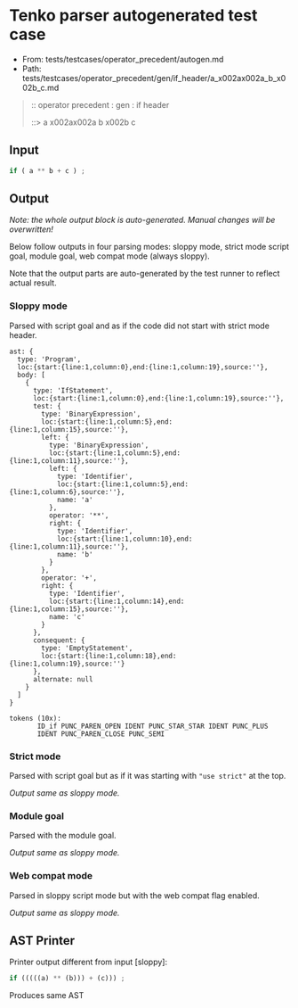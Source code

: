 # Tenko parser autogenerated test case

- From: tests/testcases/operator_precedent/autogen.md
- Path: tests/testcases/operator_precedent/gen/if_header/a_x002ax002a_b_x002b_c.md

> :: operator precedent : gen : if header
>
> ::> a x002ax002a b x002b c

## Input


`````js
if ( a ** b + c ) ;
`````

## Output

_Note: the whole output block is auto-generated. Manual changes will be overwritten!_

Below follow outputs in four parsing modes: sloppy mode, strict mode script goal, module goal, web compat mode (always sloppy).

Note that the output parts are auto-generated by the test runner to reflect actual result.

### Sloppy mode

Parsed with script goal and as if the code did not start with strict mode header.

`````
ast: {
  type: 'Program',
  loc:{start:{line:1,column:0},end:{line:1,column:19},source:''},
  body: [
    {
      type: 'IfStatement',
      loc:{start:{line:1,column:0},end:{line:1,column:19},source:''},
      test: {
        type: 'BinaryExpression',
        loc:{start:{line:1,column:5},end:{line:1,column:15},source:''},
        left: {
          type: 'BinaryExpression',
          loc:{start:{line:1,column:5},end:{line:1,column:11},source:''},
          left: {
            type: 'Identifier',
            loc:{start:{line:1,column:5},end:{line:1,column:6},source:''},
            name: 'a'
          },
          operator: '**',
          right: {
            type: 'Identifier',
            loc:{start:{line:1,column:10},end:{line:1,column:11},source:''},
            name: 'b'
          }
        },
        operator: '+',
        right: {
          type: 'Identifier',
          loc:{start:{line:1,column:14},end:{line:1,column:15},source:''},
          name: 'c'
        }
      },
      consequent: {
        type: 'EmptyStatement',
        loc:{start:{line:1,column:18},end:{line:1,column:19},source:''}
      },
      alternate: null
    }
  ]
}

tokens (10x):
       ID_if PUNC_PAREN_OPEN IDENT PUNC_STAR_STAR IDENT PUNC_PLUS
       IDENT PUNC_PAREN_CLOSE PUNC_SEMI
`````

### Strict mode

Parsed with script goal but as if it was starting with `"use strict"` at the top.

_Output same as sloppy mode._

### Module goal

Parsed with the module goal.

_Output same as sloppy mode._

### Web compat mode

Parsed in sloppy script mode but with the web compat flag enabled.

_Output same as sloppy mode._

## AST Printer

Printer output different from input [sloppy]:

````js
if (((((a) ** (b))) + (c))) ;
````

Produces same AST
